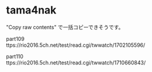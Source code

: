 # tama4nak

"Copy raw contents" で一括コピーできそうです。


part109    
ttps://rio2016.5ch.net/test/read.cgi/twwatch/1702105596/

part110    
ttps://rio2016.5ch.net/test/read.cgi/twwatch/1710660843/
